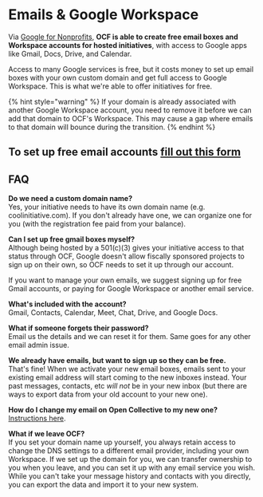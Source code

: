 # Emails & Google Workspace

Via [Google for Nonprofits](https://www.google.com/nonprofits/), **OCF is able to create free email boxes and Workspace accounts for hosted initiatives**, with access to Google apps like Gmail, Docs, Drive, and Calendar. 

Access to many Google services is free, but it costs money to set up email boxes with your own custom domain and get full access to Google Workspace. This is what we're able to offer initiatives for free.

{% hint style="warning" %}
If your domain is already associated with another Google Workspace account, you need to remove it before we can add that domain to OCF's Workspace. This may cause a gap where emails to that domain will bounce during the transition.
{% endhint %}

## **To set up free email accounts** [**fill out this form**](https://docs.google.com/forms/d/e/1FAIpQLSfV49KOo9xUAollJU94T52nkTUdoJ1JnFD7Di_zmUolTBn06Q/viewform?usp=sf_link)

## FAQ

**Do we need a custom domain name?**  
Yes, your initiative needs to have its own domain name \(e.g. coolinitiative.com\). If you don't already have one, we can organize one for you \(with the registration fee paid from your balance\).

**Can I set up free gmail boxes myself?**  
Although being hosted by a 501\(c\)\(3\) gives your initiative access to that status through OCF, Google doesn't allow fiscally sponsored projects to sign up on their own, so OCF needs to set it up through our account.

If you want to manage your own emails, we suggest signing up for free Gmail accounts, or paying for Google Workspace or another email service.

**What's included with the account?**  
Gmail, Contacts, Calendar, Meet, Chat, Drive, and Google Docs. 

**What if someone forgets their password?**  
Email us the details and we can reset it for them. Same goes for any other email admin issue.

**We already have emails, but want to sign up so they can be free.**  
That's fine! When we activate your new email boxes, emails sent to your existing email address will start coming to the new inboxes instead. Your past messages, contacts, etc _will not_ be in your new inbox \(but there are ways to export data from your old account to your new one\).

**How do I change my email on Open Collective to my new one?**  
[Instructions here](https://docs.opencollective.com/help/product/user-profile#changing-your-email-address).

**What if we leave OCF?**  
If you set your domain name up yourself, you always retain access to change the DNS settings to a different email provider, including your own Workspace. If we set up the domain for you, we can transfer ownership to you when you leave, and you can set it up with any email service you wish. While you can't take your message history and contacts with you directly, you can export the data and import it to your new system.

